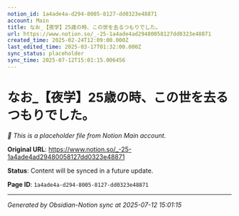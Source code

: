 ```yaml
---
notion_id: 1a4ade4a-d294-8005-8127-dd0323e48871
account: Main
title: なお_【夜学】25歳の時、この世を去るつもりでした。
url: https://www.notion.so/_-25-1a4ade4ad29480058127dd0323e48871
created_time: 2025-02-24T12:09:00.000Z
last_edited_time: 2025-03-17T01:32:00.000Z
sync_status: placeholder
sync_time: 2025-07-12T15:01:15.006456
---
```


# なお_【夜学】25歳の時、この世を去るつもりでした。

*🔄 This is a placeholder file from Notion Main account.*

**Original URL**: https://www.notion.so/_-25-1a4ade4ad29480058127dd0323e48871

**Status**: Content will be synced in a future update.

**Page ID**: `1a4ade4a-d294-8005-8127-dd0323e48871`

---

*Generated by Obsidian-Notion sync at 2025-07-12 15:01:15*
